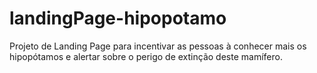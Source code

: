 # landingPage-hipopotamo
Projeto de Landing Page para incentivar as pessoas à conhecer mais os hipopótamos e alertar sobre o perigo de extinção deste mamífero. 
